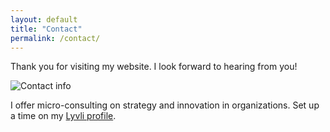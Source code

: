 ```yaml
---
layout: default
title: "Contact"
permalink: /contact/
---
```

Thank you for visiting my website. I look forward to hearing from you!  
  
![Contact info](https://user-images.githubusercontent.com/15790129/167861292-1b54998d-e9c4-458d-96de-d9905f2e0d65.png)

I offer micro-consulting on strategy and innovation in organizations. Set up a time on my [Lyvli profile](https://www.lyvli.io/schedule/ryantallen).  
